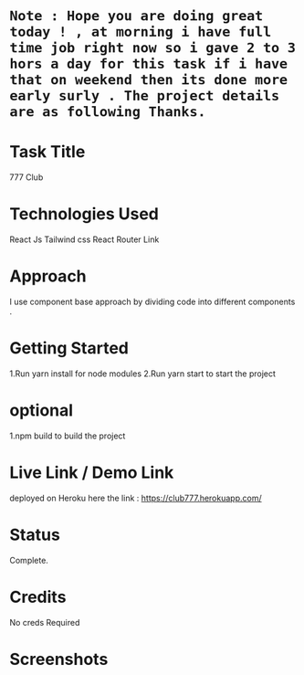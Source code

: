 # `Note : Hope you are doing great today ! , at morning i have full time job right now so i gave 2 to 3 hors a day for this task if i have that on weekend then its done more early surly . The project details are as following Thanks.`

# Task Title

777 Club

# Technologies Used

React Js
Tailwind css
React Router Link

# Approach

I use component base approach by dividing code into different components .

# Getting Started

1.Run yarn install for node modules
2.Run yarn start to start the project

# optional

1.npm build to build the project

# Live Link / Demo Link

deployed on Heroku
here the link : <https://club777.herokuapp.com/>

# Status

Complete.

# Credits

No creds Required

# Screenshots
